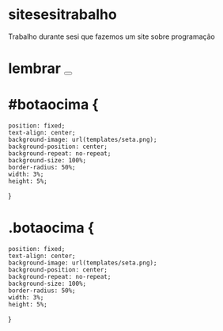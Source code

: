 # sitesesitrabalho
Trabalho durante sesi que fazemos um site sobre programação
# lembrar <a href="#pagina1"><button class="botões1 botaoseta"></button></a> 
# #botaocima {
    position: fixed;
    text-align: center;
    background-image: url(templates/seta.png);
    background-position: center;
    background-repeat: no-repeat;
    background-size: 100%;
    border-radius: 50%;
    width: 3%;
    height: 5%;
}
# .botaocima {
    position: fixed;
    text-align: center;
    background-image: url(templates/seta.png);
    background-position: center;
    background-repeat: no-repeat;
    background-size: 100%;
    border-radius: 50%;
    width: 3%;
    height: 5%;
}
